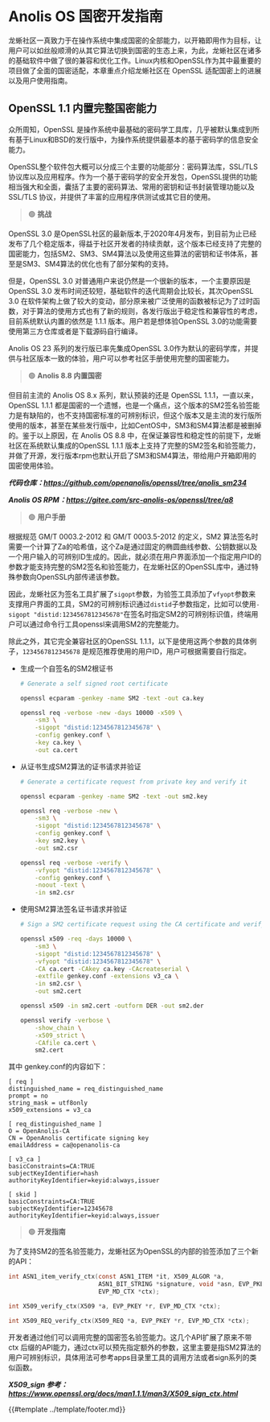 # Anolis OS 国密开发指南

龙蜥社区一真致力于在操作系统中集成国密的全部能力，以开箱即用作为目标，让用户可以如丝般顺滑的从其它算法切换到国密的生态上来，为此，龙蜥社区在诸多的基础软件中做了很的兼容和优化工作。Linux内核和OpenSSL作为其中最重要的项目做了全面的国密适配，本章重点介绍龙蜥社区在 OpenSSL 适配国密上的进展以及用户使用指南。

## OpenSSL 1.1 内置完整国密能力

众所周知，OpenSSL 是操作系统中最基础的密码学工具库，几乎被默认集成到所有基于Linux和BSD的发行版中，为操作系统提供最基本的基于密码学的信息安全能力。

OpenSSL整个软件包大概可以分成三个主要的功能部分：密码算法库，SSL/TLS协议库以及应用程序。作为一个基于密码学的安全开发包，OpenSSL提供的功能相当强大和全面，囊括了主要的密码算法、常用的密钥和证书封装管理功能以及 SSL/TLS 协议，并提供了丰富的应用程序供测试或其它目的使用。

> 🟢 **挑战**

OpenSSL 3.0
是OpenSSL社区的最新版本,于2020年4月发布，到目前为止已经发布了几个稳定版本，得益于社区开发者的持续贡献，这个版本已经支持了完整的国密能力，包括SM2、SM3、SM4算法以及使用这些算法的密钥和证书体系，甚至是SM3、SM4算法的优化也有了部分架构的支持。

但是，OpenSSL 3.0 对普通用户来说仍然是一个很新的版本，一个主要原因是OpenSSL 3.0 发布时间还较短，基础软件的迭代周期会比较长，其次OpenSSL 3.0 在软件架构上做了较大的变动，部分原来被广泛使用的函数被标记为了过时函数，对于算法的使用方式也有了新的规则，各发行版出于稳定性和兼容性的考虑，目前系统默认内置的依然是 1.1.1 版本。用户若是想体验OpenSSL 3.0的功能需要使用第三方仓库或者是下载源码自行编译。

Anolis OS 23 系列的发行版已率先集成OpenSSL 3.0作为默认的密码学库，并提供与社区版本一致的体验，用户可以参考社区手册使用完整的国密能力。

> 🟢 **Anolis 8.8 内置国密**

但目前主流的 Anolis OS 8.x 系列，默认预装的还是 OpenSSL 1.1.1，一直以来，OpenSSL 1.1.1 都是国密的一个遗憾，也是一个痛点，这个版本的SM2签名验签能力是有缺陷的，也不支持国密标准的可辨别标识，但这个版本又是主流的发行版所使用的版本，甚至在某些发行版中，比如CentOS中，SM3和SM4算法都是被删掉的。鉴于以上原因，在 Anolis OS 8.8 中，在保证兼容性和稳定性的前提下，龙蜥社区在系统默认集成的OpenSSL 1.1.1 版本上支持了完整的SM2签名和验签能力，并做了开源，发行版本rpm也默认开启了SM3和SM4算法，带给用户开箱即用的国密使用体验。

**_代码仓库：<https://github.com/openanolis/openssl/tree/anolis_sm234>_**

**_Anolis OS RPM：<https://gitee.com/src-anolis-os/openssl/tree/a8>_**

> 🟢 **用户手册**

根据规范 GM/T 0003.2-2012 和 GM/T 0003.5-2012 的定义，SM2 算法签名时需要一个计算了Za的哈希值，这个Za是通过固定的椭圆曲线参数、公钥数据以及一个用户输入的可辨别ID生成的。因此，就必须在用户界面添加一个指定用户ID的参数才能支持完整的SM2签名和验签能力，在龙蜥社区的OpenSSL库中，通过特殊参数向OpenSSL内部传递该参数。

因此，龙蜥社区为签名工具扩展了`sigopt`参数，为验签工具添加了`vfyopt`参数来支撑用户界面的工具，SM2的可辨别标识通过`distid`子参数指定，比如可以使用`-sigopt "distid:1234567812345678"`在签名时指定SM2的可辨别标识值，终端用户可以通过命令行工具openssl来调用SM2的完整能力。

除此之外，其它完全兼容社区的OpenSSL 1.1.1，以下是使用这两个参数的具体例子，`1234567812345678` 是规范推荐使用的用户ID，用户可根据需要自行指定。

* 生成一个自签名的SM2根证书

    ```bash
    # Generate a self signed root certificate
    
    openssl ecparam -genkey -name SM2 -text -out ca.key
    
    openssl req -verbose -new -days 10000 -x509 \
        -sm3 \
        -sigopt "distid:1234567812345678" \
        -config genkey.conf \
        -key ca.key \
        -out ca.cert
    ```

* 从证书生成SM2算法的证书请求并验证

    ```bash
    # Generate a certificate request from private key and verify it
    
    openssl ecparam -genkey -name SM2 -text -out sm2.key
    
    openssl req -verbose -new \
        -sm3 \
        -sigopt "distid:1234567812345678" \
        -config genkey.conf \
        -key sm2.key \
        -out sm2.csr
    
    openssl req -verbose -verify \
        -vfyopt "distid:1234567812345678" \
        -config genkey.conf \
        -noout -text \
        -in sm2.csr
    ```

* 使用SM2算法签名证书请求并验证
    
    ```bash
    # Sign a SM2 certificate request using the CA certificate and verify it
    
    openssl x509 -req -days 10000 \
        -sm3 \
        -sigopt "distid:1234567812345678" \
        -vfyopt "distid:1234567812345678" \
        -CA ca.cert -CAkey ca.key -CAcreateserial \
        -extfile genkey.conf -extensions v3_ca \
        -in sm2.csr \
        -out sm2.cert
    
    openssl x509 -in sm2.cert -outform DER -out sm2.der
    
    openssl verify -verbose \
        -show_chain \
        -x509_strict \
        -CAfile ca.cert \
        sm2.cert
    ```

其中 genkey.conf的内容如下：

```
[ req ]
distinguished_name = req_distinguished_name
prompt = no
string_mask = utf8only
x509_extensions = v3_ca

[ req_distinguished_name ]
O = OpenAnolis-CA
CN = OpenAnolis certificate signing key
emailAddress = ca@openanolis-ca

[ v3_ca ]
basicConstraints=CA:TRUE
subjectKeyIdentifier=hash
authorityKeyIdentifier=keyid:always,issuer

[ skid ]
basicConstraints=CA:TRUE
subjectKeyIdentifier=12345678
authorityKeyIdentifier=keyid:always,issuer
```

> 🟢 **开发指南**

为了支持SM2的签名验签能力，龙蜥社区为OpenSSL的内部的验签添加了三个新的API：

```c
int ASN1_item_verify_ctx(const ASN1_ITEM *it, X509_ALGOR *a,
                         ASN1_BIT_STRING *signature, void *asn, EVP_PKEY *pkey,
                         EVP_MD_CTX *ctx);

int X509_verify_ctx(X509 *a, EVP_PKEY *r, EVP_MD_CTX *ctx);

int X509_REQ_verify_ctx(X509_REQ *a, EVP_PKEY *r, EVP_MD_CTX *ctx);
```

开发者通过他们可以调用完整的国密签名验签能力。这几个API扩展了原来不带 ctx 后缀的API能力，通过ctx可以预先指定额外的参数，这里主要是指SM2算法的用户可辨别标识，具体用法可参考apps目录里工具的调用方法或者sign系列的类似函数。

**_X509_sign 参考：<https://www.openssl.org/docs/man1.1.1/man3/X509_sign_ctx.html>_**

{{#template ../template/footer.md}}
